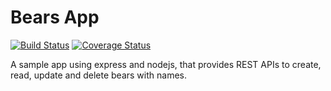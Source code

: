 # Bears App

[![Build Status](https://travis-ci.org/shiva/bears.svg?branch=master)](https://travis-ci.org/shiva/bears)
[![Coverage Status](https://coveralls.io/repos/shiva/bears/badge.svg)](https://coveralls.io/r/shiva/bears)

A sample app using express and nodejs, that provides REST APIs to create, read, update and delete bears with names.
